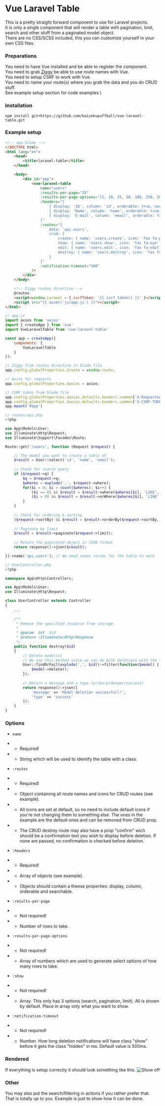 # Vue Laravel Table
This is a pretty straight forward component to use for Laravel projects.\
It is only a single component that will render a table with pagination, limit, search and other stuff from a paginated model object.\
There are no CSS/SCSS included, this you can customize yourself in your own CSS files.

### Preparations
You need to have Vue installed and be able to register the component.\
You need to grab [Ziggy](https://github.com/tighten/ziggy) be able to use route names with Vue.\
You need to setup CSRF to work with Vue.\
You need to name your route(s) where you grab the data and you do CRUD stuff.\
See example setup section for code examples.\

### Installation
`npm install git+https://github.com/kaizokupuffball/vue-laravel-table.git`

### Example setup
```html
<!-- app.blade -->
<!DOCTYPE html>
<html lang="en">
    <head>
        <title>laravel-table</title>
    </head>

    <body>
        <div id="app">
            <vue-laravel-table 
                name="users"
                :results-per-page="25"
                :results-per-page-options="[5, 10, 25, 50, 100, 250, 500, 1000]"
                :headers="[
                    { display: 'ID', column: 'id', orderable: true, searchable: false },
                    { display: 'Name', column: 'name', orderable: true, searchable: true },
                    { display: 'E-mail', column: 'email', orderable: false, searchable: true }
                ]"
                :routes="{
                    data: 'api.users', 
                    crud: {
                        create: { name: 'users.create', icon: 'fas fa-plus' },
                        show: { name: 'users.show', icon: 'fas fa-eye' },
                        edit: { name: 'users.edit', icon: 'fas fa-edit' },
                        destroy: { name: 'users.destroy', icon: 'fas fa-trash', bulk: true, confirm: 'Are you sure?' }
                    }
                }"
                :notification-timeout="500"
            />
        </div>
    </body>

    <!-- Ziggy routes directive -->
    @routes
    <script>window.Laravel = { csrfToken: '{{ csrf_token() }}' }</script>
    <script src="{{ asset('js/app.js') }}"></script>
</html>
```

```js
// app.js
import axios from 'axios'
import { createApp } from 'vue'
import VueLaravelTable from 'vue-laravel-table'

const app = createApp({
    components: {
        VueLaravelTable
    }
});

// Ziggy from routes directive in blade file
app.config.globalProperties.$route = window.route;

// Axios for requests
app.config.globalProperties.$axios = axios;

// CSRF token from blade file
app.config.globalProperties.$axios.defaults.headers.common['X-Requested-With'] = 'XMLHttpRequest';
app.config.globalProperties.$axios.defaults.headers.common['X-CSRF-TOKEN'] = window.Laravel.csrfToken;
app.mount('#app')
```

```php
// routes/api.php
<?php

use App\Models\User;
use Illuminate\Http\Request;
use Illuminate\Support\Facades\Route;

Route::get('/users', function (Request $request) {

    // The model you want to create a table of
    $result = User::select('id', 'name', 'email');
    
    // Check for search query
    if ($request->q) {
        $q = $request->q;
        $wheres = explode(',', $request->where);
        for($i = 0; $i < count($wheres); $i++) {
            ($i == 0) && $result = $result->where($wheres[$i], 'LIKE', '%'. $q .'%');
            ($i > 0) && $result = $result->orWhere($wheres[$i], 'LIKE', '%'. $q .'%');
        }
    }
    
    // Check for ordering & sorting
    ($request->sortBy) && $result = $result->orderBy($request->sortBy, $request->sortDirection);
    
    // Paginate by limit
    $result = $result->paginate($request->limit);
    
    // Return the paginated object in JSON format
    return response()->json($result);

})->name('api.users'); // We need names routes for the table to work
```

```php
// UserController.php
<?php

namespace App\Http\Controllers;

use App\Models\User;
use Illuminate\Http\Request;

class UserController extends Controller
{
    ...
    
    /**
     * Remove the specified resource from storage.
     *
     * @param  int  $id
     * @return \Illuminate\Http\Response
     */
    public function destroy($id)
    {
        // Delete model(s)
        // We use this method since we can do bulk deletions with the table generated
        User::findOrFail(explode(',', $id))->filter(function($model) {
            $model->delete();
        });
        
        // Return a message and a type (primary/danger/success)
        return response()->json([
            'message' => 'Model deletion successfull!',
            'type' => 'success'
        ]);
    }
}
```

### Options
* `name`
* * Required!
* * String which will be used to identify the table with a class.


* `:routes`
* * Required!
* * Object containing all route names and icons for CRUD routes (see example).
* * All icons are set at default, so no need to include default icons if you're not changing them to something else. The ones in the example are the default ones and can be removed from CRUD prop.
* * The CRUD destroy route may also have a prop "confirm" wich should be a confirmation text you wish to display before deletion. If none are passed, no confirmation is checked before deletion.


* `:headers`
* * Required! 
* * Array of objects (see example). 
* * Objects should contain a theese properties: display, column, orderable and searchable.


* `:results-per-page`
* * Not required!
* * Number of rows to take.


* `:results-per-page-options` 
* * Not required!
* * Array of numbers which are used to generate select options of how many rows to take.


* `:show`
* * Not required!
* * Array. This only has 3 options (search, pagination, limit). All is shown by default. Place in array only what you want to show.


* `:notification-timeout`
* * Not required!
* * Number. How long deletion notifications will have class "show" before it gets the class "hidden" in ms. Default value is 500ms.


### Rendered
If everything is setup correctly it should look something like this.
![Show off](https://i.imgur.com/KQNyDAi.gif)

### Other
You may also put the search/filtering in actions if you rather prefer that. That is totally up to you. Example is just to show how it can be done.